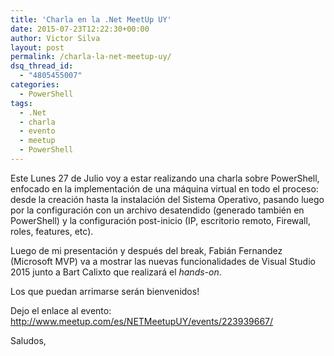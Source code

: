 ```yaml
---
title: 'Charla en la .Net MeetUp UY'
date: 2015-07-23T12:22:30+00:00
author: Victor Silva
layout: post
permalink: /charla-la-net-meetup-uy/
dsq_thread_id:
  - "4805455007"
categories:
  - PowerShell
tags:
  - .Net
  - charla
  - evento
  - meetup
  - PowerShell
---
```

Este Lunes 27 de Julio voy a estar realizando una charla sobre PowerShell, enfocado en la implementación de una máquina virtual en todo el proceso: desde la creación hasta la instalación del Sistema Operativo, pasando luego por la configuración con un archivo desatendido (generado también en PowerShell) y la configuración post-inicio (IP, escritorio remoto, Firewall, roles, features, etc).

Luego de mi presentación y después del break, Fabián Fernandez (Microsoft MVP) va a mostrar las nuevas funcionalidades de Visual Studio 2015 junto a Bart Calixto que realizará el _hands-on_.

Los que puedan arrimarse serán bienvenidos!

Dejo el enlace al evento: http://www.meetup.com/es/NETMeetupUY/events/223939667/

Saludos,